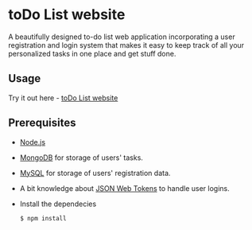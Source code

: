 # toDo List website
A beautifully designed to-do list web application incorporating a user registration and login system that makes it easy to keep track of all your personalized tasks in one place and get stuff done.

## Usage
Try it out here - [toDo List website](https://todo-list-website.herokuapp.com/)

## Prerequisites
* [Node.js](https://nodejs.org/en)<br>

* [MongoDB](https://www.mongodb.com/) for storage of users' tasks.<br>

* [MySQL](https://www.mysql.com/) for storage of users' registration data.<br>

* A bit knowledge about [JSON Web Tokens](https://jwt.io/) to handle user logins.<br>

* Install the dependecies  
  ```
  $ npm install
  ```
